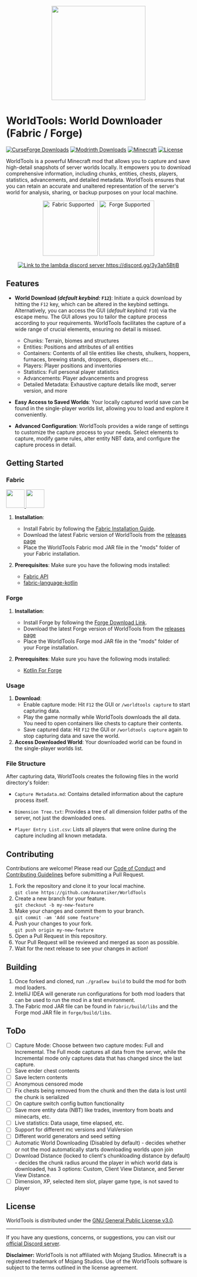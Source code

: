 <p align="center">
  <img src="https://github.com/Avanatiker/WorldTools/blob/master/common/src/main/resources/assets/worldtools/WorldTools.png?raw=true" alt="" width="256" height="256" style="display: block; margin-left: auto; margin-right: auto;">
</p>

# WorldTools: World Downloader (Fabric / Forge)

[![CurseForge Downloads](https://cf.way2muchnoise.eu/worldtools.svg?badge_style=for_the_badge)](https://www.curseforge.com/minecraft/mc-mods/worldtools)
[![Modrinth Downloads](https://img.shields.io/modrinth/dt/FlFKBOIX?style=for-the-badge&logo=modrinth&label=Modrinth&color=00AF5C)](https://modrinth.com/mod/worldtools)
[![Minecraft](https://img.shields.io/badge/Minecraft-1.20.1-lime?style=for-the-badge&link=https://www.minecraft.net/)](https://www.minecraft.net/)
[![License](https://img.shields.io/badge/License-GPL%20v3-blue?style=for-the-badge&link=https://www.gnu.org/licenses/gpl-3.0.en.html)](https://www.gnu.org/licenses/gpl-3.0.en.html)

WorldTools is a powerful Minecraft mod that allows you to capture and save high-detail snapshots of server worlds
locally.
It empowers you to download comprehensive information, including chunks, entities,
chests, players, statistics, advancements, and detailed metadata.
WorldTools ensures that you can retain an accurate and unaltered representation of the server's world for analysis,
sharing, or backup purposes on your local machine.

<p align="center">
  <a href="https://fabricmc.net/wiki/install"><img src="https://cdn.jonasjones.dev/mod-badges/support-fabric.png" width="150px" alt="Fabric Supported"></a>
  <a href="https://files.minecraftforge.net/net/minecraftforge/forge/"><img src="https://cdn.jonasjones.dev/mod-badges/support-forge.png" width="150px" alt="Forge Supported"></a>
</p>

<div align="center">
  <a href="https://discord.gg/3y3ah5BtjB"><img src="https://invidget.switchblade.xyz/3y3ah5BtjB" alt="Link to the lambda discord server https://discord.gg/3y3ah5BtjB"></a>
</div>

## Features

- **World Download (_default keybind:_ `F12`)**:
  Initiate a quick download by hitting the `F12` key, which can be altered in the keybind settings.
  Alternatively, you can access the GUI (_default keybind:_ `F10`) via the escape menu.
  The GUI allows you to tailor the capture process according to your requirements.
  WorldTools facilitates the capture of a wide range of crucial elements, ensuring no detail is missed.
    - Chunks: Terrain, biomes and structures
    - Entities: Positions and attributes of all entities
    - Containers: Contents of all tile entities like chests, shulkers, hoppers, furnaces, brewing stands, droppers, dispensers etc...
    - Players: Player positions and inventories
    - Statistics: Full personal player statistics
    - Advancements: Player advancements and progress
    - Detailed Metadata: Exhaustive capture details like modt, server version, and more

- **Easy Access to Saved Worlds**: Your locally captured world save can be found in the single-player worlds list,
  allowing you to load and explore it conveniently.

- **Advanced Configuration**: WorldTools provides a wide range of settings to customize the capture process to your needs.
  Select elements to capture, modify game rules, alter entity NBT data, and configure the capture process in detail.

## Getting Started

### Fabric

<p>
  <a title="Fabric API" href="https://www.curseforge.com/minecraft/mc-mods/fabric-api" target="_blank" rel="noopener noreferrer">
    <img src="https://i.imgur.com/Ol1Tcf8.png" alt="" height="50" />
  </a>
  <a title="Fabric Language Kotlin" href="https://minecraft.curseforge.com/projects/fabric-language-kotlin" target="_blank" rel="noopener noreferrer">
    <img src="https://i.imgur.com/c1DH9VL.png" alt="" height="50"/>
  </a>
</p>

1. **Installation**:
    - Install Fabric by following the [Fabric Installation Guide](https://fabricmc.net/wiki/install).
    - Download the latest Fabric version of WorldTools from
      the [releases page](https://github.com/Avanatiker/WorldTools/releases)
    - Place the WorldTools Fabric mod JAR file in the "mods" folder of your Fabric installation.

2. **Prerequisites**: Make sure you have the following mods installed:
    - [Fabric API](https://www.curseforge.com/minecraft/mc-mods/fabric-api)
    - [fabric-language-kotlin](https://www.curseforge.com/minecraft/mc-mods/fabric-language-kotlin)

### Forge

1. **Installation**:
    - Install Forge by following the [Forge Download Link](https://files.minecraftforge.net/net/minecraftforge/forge/).
    - Download the latest Forge version of WorldTools from
      the [releases page](https://github.com/Avanatiker/WorldTools/releases)
    - Place the WorldTools Forge mod JAR file in the "mods" folder of your Forge installation.

2. **Prerequisites**: Make sure you have the following mods installed:
    - [Kotlin For Forge](https://www.curseforge.com/minecraft/mc-mods/kotlin-for-forge)

### Usage

1. **Download**:
    - Enable capture mode: Hit `F12` the GUI or `/worldtools capture` to start capturing data. 
    - Play the game normally while WorldTools downloads the all data. You need to open containers like chests to capture their contents.
    - Save captured data: Hit `F12` the GUI or `/worldtools capture` again to stop capturing data and save the world.
2. **Access Downloaded World**: Your downloaded world can be found in the single-player worlds list.

### File Structure

After capturing data, WorldTools creates the following files in the world directory's folder:

- `Capture Metadata.md`: Contains detailed information about the capture process itself.

- `Dimension Tree.txt`: Provides a tree of all dimension folder paths of the server, not just the downloaded ones.

- `Player Entry List.csv`: Lists all players that were online during the capture including all known metadata.

## Contributing

Contributions are welcome!
Please read our [Code of Conduct](https://github.com/Avanatiker/WorldTools/blob/master/CODE_OF_CONDUCT.md)
and [Contributing Guidelines](https://github.com/Avanatiker/WorldTools/blob/master/CONTRIBUTING.md) before submitting a
Pull Request.

1. Fork the repository and clone it to your local machine.  
   `git clone https://github.com/Avanatiker/WorldTools`
2. Create a new branch for your feature.  
   `git checkout -b my-new-feature`
3. Make your changes and commit them to your branch.  
   `git commit -am 'Add some feature'`
4. Push your changes to your fork.  
   `git push origin my-new-feature`
5. Open a Pull Request in this repository.
6. Your Pull Request will be reviewed and merged as soon as possible.
7. Wait for the next release to see your changes in action!

## Building

1. Once forked and cloned, run `./gradlew build` to build the mod for both mod loaders.
2. IntelliJ IDEA will generate run configurations for both mod loaders that can be used to run the mod in a test
   environment.
3. The Fabric mod JAR file can be found in `fabric/build/libs` and the Forge mod JAR file in `forge/build/libs`.

## ToDo

- [ ] Capture Mode: Choose between two capture modes: Full and Incremental.
  The Full mode captures all data from the server, while the Incremental mode only captures data that has changed
  since the last capture.
- [ ] Save ender chest contents
- [ ] Save lectern contents
- [ ] Anonymous censored mode
- [ ] Fix chests being removed from the chunk and then the data is lost until the chunk is serialized
- [ ] On capture switch config button functionality
- [ ] Save more entity data (NBT) like trades, inventory from boats and minecarts, etc.
- [ ] Live statistics: Data usage, time elapsed, etc.
- [ ] Support for different mc versions and ViaVersion
- [ ] Different world generators and seed setting
- [ ] Automatic World Downloading (Disabled by default) - decides whether or not the mod automatically starts downloading worlds upon join
- [ ] Download Distance (locked to client's chunkloading distance by default) - decides the chunk radius around the player in which world data is downloaded, has 3 options: Custom, Client View Distance, and Server View Distance.
- [ ] Dimension, XP, selected item slot, player game type, is not saved to player

## License

WorldTools is distributed under
the [GNU General Public License v3.0](https://github.com/Avanatiker/WorldTools/blob/master/LICENSE.md).

---

If you have any questions, concerns, or suggestions,
you can visit our [official Discord server](https://discord.gg/3y3ah5BtjB).

**Disclaimer:** WorldTools is not affiliated with Mojang Studios. Minecraft is a registered trademark of Mojang Studios.
Use of the WorldTools software is subject to the terms outlined in the license agreement.
